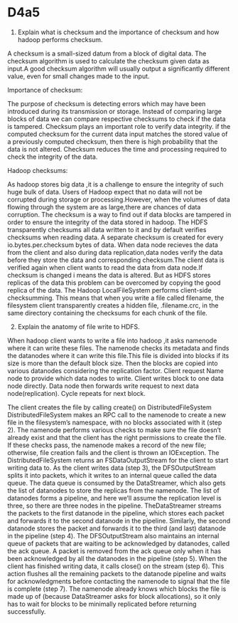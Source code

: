 # D4a5

1. Explain what is checksum and the importance of checksum and how hadoop performs checksum.

A checksum is a small-sized datum from a block of digital data.
The checksum algorithm is used to calculate the checksum given data as input.A good checksum algorithm will usually output 
a significantly different value, even for small changes made to the input.

Importance of checksum:

The purpose of checksum is detecting errors which may have been introduced during its transmission or storage.
Instead of comparing large blocks of data we can compare respective checksums to check if the data is tampered.
Checksum plays an important role to verify data integrity.
 if the computed checksum for the current data input matches the stored value of a previously computed checksum, then there is
 high probability that the data is not altered.
 Checksum reduces the time and processing required to check the integrity of the data.
 
 Hadoop checksums:
 
 As hadoop stores big data ,it is a challenge to ensure the integrity of such huge bulk of data.
 Users of Hadoop expect that no data will not be corrupted during storage or processing.However, when the volumes of data flowing through the system are as large,there are chances of data corruption.
 The checksum is a way to find out if data blocks are tampered in order to ensure the integrity of the data stored in hadoop.
The HDFS transparently checksums all data written to it and by default verifies checksums when reading data. A separate checksum is created for every io.bytes.per.checksum bytes of data.
When data node recieves the data from the client and also during data replication,data nodes verify the data before they store the data and corresponding checksum.The client data is verified again when client wants to read the data from data node.If checksum is changed i means the data is altered.
But as HDFS stores replicas of the data this problem can be overcomed by copying the good replica of the data.
The Hadoop LocalFileSystem performs client-side checksumming. This means that when you write a file called filename, the 
filesystem client transparently creates a hidden file, .filename.crc, in the same directory containing the checksums for each chunk of the file. 


2. Explain the anatomy of file write to HDFS.

When hadoop client wants to write a file into hadoop ,it asks namenode where it can write these files.
The namenode checks its metadata and finds the datanodes where it can write this file.This file is divided into blocks if its size is more than the default block size.
Then the blocks are copied into various datanodes considering the replication factor.
Client request Name node to provide which data nodes to write.
Client writes block to one data node directly.
Data node then forwards write request to next data node(replication).
Cycle repeats for next block.





 

 
The client creates the file by calling create() on DistributedFileSystem 
 DistributedFileSystem makes an RPC call to the namenode to create a new file in the filesystem’s namespace, with no blocks associated with it (step 2). The namenode performs various checks to make sure the file doesn’t already exist and that the client has the right permissions to create the file. If these checks pass, the namenode makes a record of the new file; otherwise, file creation fails and the client is thrown an IOException. The DistributedFileSystem returns an FSDataOutputStream for the client to start writing data to.
As the client writes data (step 3), the DFSOutputStream splits it into packets, which it writes to an internal queue called the data queue. The data queue is consumed by the DataStreamer, which also gets the list of datanodes to store the replicas from the namenode. The list of datanodes forms a pipeline, and here we’ll assume the replication level is three, so there are three nodes in the pipeline.
TheDataStreamer streams the packets to the first datanode in the pipeline, which stores each packet and forwards it to the second datanode in the pipeline. Similarly, the second datanode stores the packet and forwards it to the third (and last) datanode in the pipeline (step 4).
The DFSOutputStream also maintains an internal queue of packets that are waiting to be acknowledged by datanodes, called the ack queue. A packet is removed from the ack queue only when it has been acknowledged by all the datanodes in the pipeline (step 5).
When the client has finished writing data, it calls close() on the stream (step 6).
This action flushes all the remaining packets to the datanode pipeline and waits for acknowledgments before contacting the namenode to signal that the file is complete (step 7). The namenode already knows which blocks the file is made up of (because DataStreamer asks for block allocations), so it only has to wait for blocks to be minimally replicated before returning successfully.





